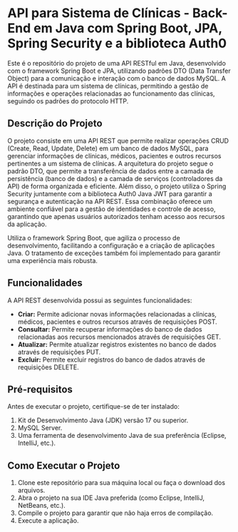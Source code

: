 # API para Sistema de Clínicas - Back-End em Java com Spring Boot, JPA, Spring Security e a biblioteca Auth0

Este é o repositório do projeto de uma API RESTful em Java, desenvolvido com o framework Spring Boot e JPA, utilizando padrões DTO (Data Transfer Object) para a comunicação e interação com o banco de dados MySQL. A API é destinada para um sistema de clínicas, permitindo a gestão de informações e operações relacionadas ao funcionamento das clínicas, seguindo os padrões do protocolo HTTP.

## Descrição do Projeto

O projeto consiste em uma API REST que permite realizar operações CRUD (Create, Read, Update, Delete) em um banco de dados MySQL, para gerenciar informações de clínicas, médicos, pacientes e outros recursos pertinentes a um sistema de clínicas. A arquitetura do projeto segue o padrão DTO, que permite a transferência de dados entre a camada de persistência (banco de dados) e a camada de serviços (controladores da API) de forma organizada e eficiente.
Além disso, o projeto utiliza o Spring Security juntamente com a biblioteca Auth0 Java JWT para garantir a segurança e autenticação na API REST. Essa combinação oferece um ambiente confiável para a gestão de identidades e controle de acesso, garantindo que apenas usuários autorizados tenham acesso aos recursos da aplicação.

Utiliza o framework Spring Boot, que agiliza o processo de desenvolvimento, facilitando a configuração e a criação de aplicações Java. O tratamento de exceções também foi implementado para garantir uma experiência mais robusta.

## Funcionalidades

A API REST desenvolvida possui as seguintes funcionalidades:

- **Criar:** Permite adicionar novas informações relacionadas a clínicas, médicos, pacientes e outros recursos através de requisições POST.
- **Consultar:** Permite recuperar informações do banco de dados relacionadas aos recursos mencionados através de requisições GET.
- **Atualizar:** Permite atualizar registros existentes no banco de dados através de requisições PUT.
- **Excluir:** Permite excluir registros do banco de dados através de requisições DELETE.

## Pré-requisitos

Antes de executar o projeto, certifique-se de ter instalado:

1. Kit de Desenvolvimento Java (JDK) versão 17 ou superior.
2. MySQL Server.
3. Uma ferramenta de desenvolvimento Java de sua preferência (Eclipse, IntelliJ, etc.).

## Como Executar o Projeto

1. Clone este repositório para sua máquina local ou faça o download dos arquivos.
2. Abra o projeto na sua IDE Java preferida (como Eclipse, IntelliJ, NetBeans, etc.).
3. Compile o projeto para garantir que não haja erros de compilação.
4. Execute a aplicação.
